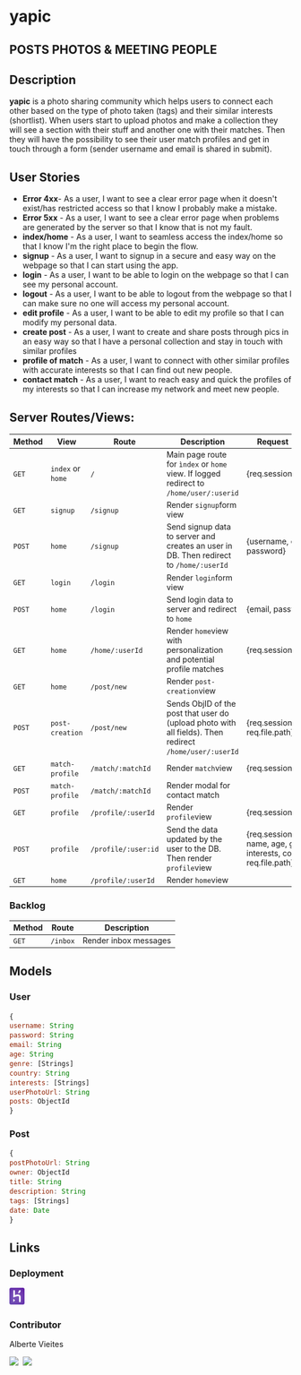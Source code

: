 # **yapic**
## POSTS PHOTOS & MEETING PEOPLE

## Description

**yapic** is a photo sharing community which helps users to connect each other based on the type of photo taken (tags) and their similar interests (shortlist). When users start to upload photos and make a collection they will see a section with their stuff and another one with their matches. Then they will have the possibility to see their user match profiles and get in touch through a form (sender username and email is shared in submit).

## User Stories

- **Error 4xx**- As a user, I want to see a clear error page when it doesn't exist/has restricted access so that I know I probably make a mistake.
- **Error 5xx** -  As a user, I want to see a clear error page when problems are generated by the server so that I know that is not my fault.
- **index/home** - As a user, I want to seamless access the index/home so that I know I'm the right place to begin the flow.
- **signup** - As a user, I want to signup in a secure and easy way on the webpage so that I can start using the app.
- **login** - As a user, I want to be able to login on the webpage so that I can see my personal account.
- **logout** - As a user, I want to be able to logout from the webpage so that I can make sure no one will access my personal account.
- **edit profile** - As a user, I want to be able to edit my profile so that I can modify my personal data.
- **create post** - As a user, I want to create and share posts through pics in an easy way so that I have a personal collection and stay in touch with similar profiles
- **profile of match** - As a user, I want to connect with other similar profiles with accurate interests so that I can find out new people.
- **contact match** - As a user, I want to reach easy and quick the profiles of my interests so that I can increase my network and meet new people.

## Server Routes/Views:

|**Method**    |    **View**           |    **Route**     |   **Description**       |          **Request - Body**                     |
|--------------|-------------------|------------------------|-----------------------------------|---------------------|
|`GET`         |   `index` or `home`            |      `/`               | Main page route for `ìndex` or `home` view. If logged redirect to `/home/user/:userid`  |   {req.session.userID} |
|`GET`         | `signup`            |    `/signup`           | Render `signup`form view          |                     |
|`POST`        |  `home`           |    `/signup`           | Send signup data to server and creates an user in DB. Then redirect to `/home/:userId`                                   |          {username, email, password}           |
|`GET`         |  `login`           |      `/login`          | Render `login`form view           |                     |
|`POST`        |   `home`          |      `/login`          | Send login data to server and redirect to `home`     | {email, password}            |
|`GET`         |   `home`          |      `/home/:userId`           | Render `home`view with personalization and potential profile matches                | {req.session.userID}    |
|`GET`        |    `home`         |      `/post/new`     | Render `post-creation`view  |  |
|`POST`        |    `post-creation`         |      `/post/new`     | Sends ObjID of the post that user do (upload photo with all fields). Then redirect `/home/user/:userId`   | {req.session.userID, req.file.path} |
|`GET`        |     `match-profile`          |      `/match/:matchId`    | Render `match`view   | {req.session.matchID} |
|`POST`        |     `match-profile`          |      `/match/:matchId`    | Render modal for contact match   |  |
|`GET`         |     `profile`        |      `/profile/:userId`        | Render `profile`view             | {req.session.userID                    |
|`POST`        |    `profile`         |      `/profile/:user:id` | Send the data updated by the user to the DB. Then render `profile`view  | {req.session.userID, name, age, genre, interests, country, req.file.path}  |
|`GET`        |    `home`         |      `/profile/:userId` | Render `home`view  |   |

### Backlog
| Method | Route | Description |
|--------|-------|-------------|
| `GET` | `/inbox` | Render inbox messages|

## Models

### User

```javascript
{
username: String
password: String
email: String
age: String
genre: [Strings]
country: String
interests: [Strings]
userPhotoUrl: String
posts: ObjectId 
}
```
### Post

```javascript
{
postPhotoUrl: String
owner: ObjectId 
title: String
description: String
tags: [Strings]
date: Date
}
```
## Links

### Deployment
<a href="https://albertevieites-yapic.herokuapp.com/">
  <img height="30" src="./public/images/heroku.svg"/>
</a>

### Contributor

Alberte Vieites  

<div style="display: flex; gap: 0.5rem">
<a href="https://www.linkedin.com/in/albertevieites/">
  <img height="30" src="./public/images/linkedin.svg"/>
</a>

<a href="https://github.com/albertevieites">
  <img height="30" src="./public/images/github.svg"/>
</a>
</div>